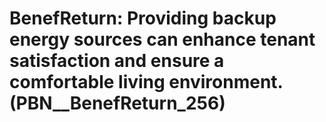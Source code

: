 # BenefReturn: __Providing backup energy sources can enhance tenant satisfaction and ensure a comfortable living environment.__ (PBN__BenefReturn_256)

